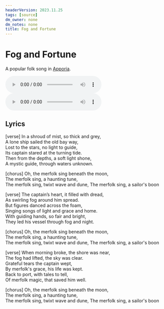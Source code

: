 ```yaml
---
headerVersion: 2023.11.25
tags: [source]
dm_owner: none
dm_notes: none
title: Fog and Fortune
---
```

# Fog and Fortune

A popular folk song in [Apporia](<../../gazetteer/greater-chardon/chardonian-empire/apporia/apporia.md>). 

<audio controls>
    <source src="/taelgarverse/assets/audio/fogbound-rescue.mp3">
</audio>
<audio controls>
    <source src="/taelgarverse/assets/audio/fogbound-rescue-alt.mp3">
</audio>

## Lyrics

[verse]
In a shroud of mist, so thick and grey,  
A lone ship sailed the old bay way,  
Lost to the stars, no light to guide,  
Its captain stared at the turning tide.  
Then from the depths, a soft light shone,  
A mystic guide, through waters unknown.

[chorus]
Oh, the merfolk sing beneath the moon,  
The merfolk sing, a haunting tune,  
The merfolk sing, twixt wave and dune,
The merfolk sing, a sailor's boon

[verse]
The captain’s heart, it filled with dread,  
As swirling fog around him spread.  
But figures danced across the foam,  
Singing songs of light and grace and home.  
With guiding hands, so fair and bright,  
They led his vessel through fog and night.

[chorus]
Oh, the merfolk sing beneath the moon,  
The merfolk sing, a haunting tune,  
The merfolk sing, twixt wave and dune,
The merfolk sing, a sailor's boon

[verse]
When morning broke, the shore was near,  
The fog had lifted, the sky was clear.  
Grateful tears the captain wept,  
By merfolk's grace, his life was kept.  
Back to port, with tales to tell,  
Of merfolk magic, that saved him well.

[chorus]
Oh, the merfolk sing beneath the moon,  
The merfolk sing, a haunting tune,  
The merfolk sing, twixt wave and dune,
The merfolk sing, a sailor's boon